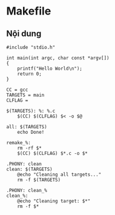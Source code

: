 # Makefile

## Nội dung

```text title="main.c"
#include "stdio.h"

int main(int argc, char const *argv[])
{
    printf("Hello World\n");
    return 0;
}
```
```text title="Makefile"
CC = gcc
TARGETS = main
CLFLAG =

$(TARGETS): %: %.c
	$(CC) $(CLFLAG) $< -o $@

all: $(TARGETS)
	echo Done!

remake_%:
	rm -rf $*
	$(CC) $(CLFLAG) $*.c -o $*

.PHONY: clean
clean: $(TARGETS)
	@echo "Cleaning all targets..."
	rm -f $(TARGETS)

.PHONY: clean_%
clean_%:
	@echo "Cleaning target: $*"
	rm -f $*
```